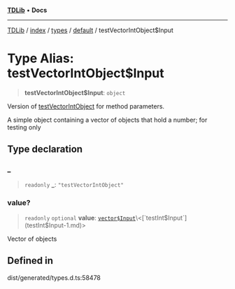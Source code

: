 [**TDLib**](../../../../../../README.md) • **Docs**

***

[TDLib](../../../../../../modules.md) / [index](../../../../../README.md) / [types](../../../README.md) / [default](../README.md) / testVectorIntObject$Input

# Type Alias: testVectorIntObject$Input

> **testVectorIntObject$Input**: `object`

Version of [testVectorIntObject](testVectorIntObject-1.md) for method parameters.

A simple object containing a vector of objects that hold a number; for testing only

## Type declaration

### \_

> `readonly` **\_**: `"testVectorIntObject"`

### value?

> `readonly` `optional` **value**: [`vector$Input`](vector$Input.md)\<[`testInt$Input`](testInt$Input-1.md)\>

Vector of objects

## Defined in

dist/generated/types.d.ts:58478
